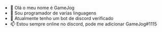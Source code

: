 - 👋 Olá o meu nome é GameJog
- 👀 Sou programador de varias linguagens
- 🌱 Atualmente tenho um bot de discord verificado
- 📫 Estou sempre online no discord, pode me adicionar GameJog#1115
